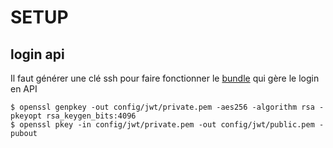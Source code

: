 # SETUP

## login api
Il faut générer une clé ssh pour faire fonctionner le [bundle](https://github.com/lexik/LexikJWTAuthenticationBundle/) qui gère le login en API
```
$ openssl genpkey -out config/jwt/private.pem -aes256 -algorithm rsa -pkeyopt rsa_keygen_bits:4096
$ openssl pkey -in config/jwt/private.pem -out config/jwt/public.pem -pubout
```